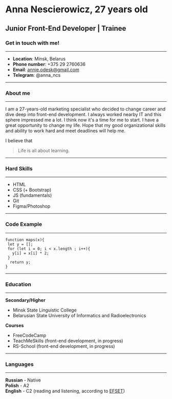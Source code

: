 # Anna Nescierowicz, 27 years old
## Junior Front-End Developer | Trainee

### Get in touch with me!
***

- **Location**: Minsk, Belarus
- **Phone number**: +375 29 2760636
- **Email**: annie.odesk@gmail.com
- **Telegram**: @anna_ncs

***
### About me
***

I am a 27-years-old marketing specialist who decided to change career and dive deep into front-end development. I always worked nearby IT and this sphere impressed me a lot. I think now it's a time for me to start. I have a great opportunity to change my life. Hope that my good organizational skills and ability to work hard and meet deadlines will help me.

I believe that
> Life is all about learning.

***
### Hard Skills
***
- HTML
- CSS (+ Bootstrap)
- JS (fundamentals)
- Git
- Figma/Photoshop

***
### Code Example
***

```
function maps(x){
 let y = [];
 for (let i = 0; i < x.length ; i++){
   y[i] = x[i] * 2;
 }
  return y;
}
```

***
### Education
***
**Secondary/Higher**
- Minsk State Linguistic College
- Belarusian State University of Informatics and Radioelectronics

**Courses**
- FreeCodeCamp
- TeachMeSkills (front-end development, in progress)
- RS-School (front-end development, in progress)

***
### Languages
***

**Russian** - Native\
**Polish** - A2\
**English** - C2 (reading and listening, according to [EFSET](https://www.efset.org/cert/mYDGrv))
